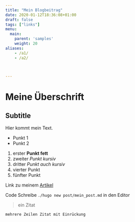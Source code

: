 ```yaml
---
title: "Mein Blogbeitrag"
date: 2020-01-12T18:36:08+01:00
draft: false
tags: ["links"]
menu:
  main:
    parent: 'samples'
    weight: 20
aliases:
    - /a1/
    - /a2/



---
```

# Meine Überschrift

## Subtitle

Hier kommt mein Text.

* Punkt 1
* Punkt 2

1) erster **Punkt fett**
1) zweiter _Punkt kursiv_
2) dritter *Punkt auch kursiv*
0) vierter Punkt
5) fünfter Punkt

Link zu meinem [Artikel](http://artikel.öö)


Code Schreibe `./hugo new post/mein_post.md` in den Editor


>ein Zitat
    
    mehrere Zeilen Zitat mit Einrückung

